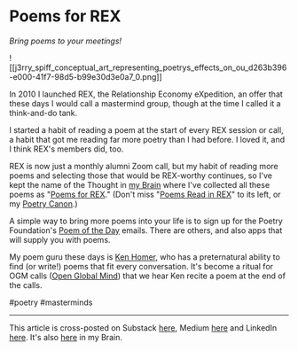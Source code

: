 # Poems for REX 
 
*Bring poems to your meetings!* 

![[j3rry_spiff_conceptual_art_representing_poetrys_effects_on_ou_d263b396-e000-41f7-98d5-b99e30d3e0a7_0.png]]

In 2010 I launched REX, the Relationship Economy eXpedition, an offer that these days I would call a mastermind group, though at the time I called it a think-and-do tank. 

I started a habit of reading a poem at the start of every REX session or call, a habit that got me reading far more poetry than I had before. I loved it, and I think REX's members did, too. 

REX is now just a monthly alumni Zoom call, but my habit of reading more poems and selecting those that would be REX-worthy continues, so I've kept the name of the Thought in [my Brain](https://www.jerrysbrain.com/) where I've collected all these poems as "[Poems for REX](https://bra.in/8pWnAo)." (Don't miss "[Poems Read in REX](https://bra.in/9pxPKp)" to its left, or my [Poetry Canon](https://bra.in/5qzNR6).) 

A simple way to bring more poems into your life is to sign up for the Poetry Foundation's [Poem of the Day](https://www.poetryfoundation.org/poems/poem-of-the-day) emails. There are others, and also apps that will supply you with poems. 

My poem guru these days is [Ken Homer](https://bra.in/6qaymq), who has a preternatural ability to find (or write!) poems that fit every conversation. It's become a ritual for OGM calls ([Open Global Mind](https://openglobalmind.com/)) that we hear Ken recite a poem at the end of the calls. 

#poetry #masterminds 

--- 
This article is cross-posted on Substack [here](), Medium [here]() and LinkedIn [here](). It's also [here](https://bra.in/8pWnAo) in my Brain.  